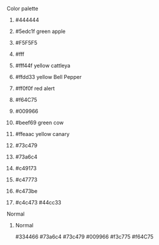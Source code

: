Color palette
  1.  #444444
  2.  #5edc1f green apple
  3.  #F5F5F5
  3.  #fff
  4.  #fff44f yellow cattleya
  5.  #ffdd33 yellow Bell Pepper
  6.  #ff0f0f red alert
  7.  #f64C75
  8.  #009966
  9.  #beef69 green cow
  10. #ffeaac yellow canary

  11. #73c479
  12. #73a6c4
  13. #c49173
  13. #c47773
  14. #c473be
  15. #c4c473
      #44cc33

Normal

  1.  Normal

      #334466
      #73a6c4
      #73c479
      #009966
      #f3c775
      #f64C75
